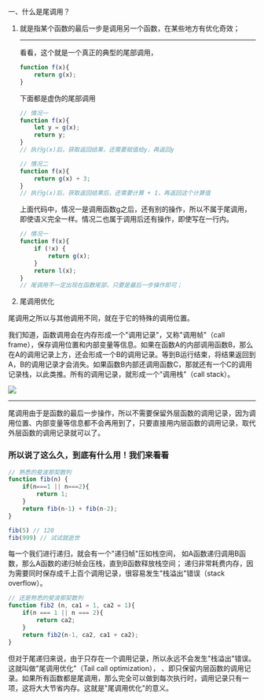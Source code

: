 一、什么是尾调用？

1. 就是指某个函数的最后一步是调用另一个函数，在某些地方有优化奇效；

    ----
    看看，这个就是一个真正的典型的尾部调用，
    ```javascript
    function f(x){
        return g(x);
    }
    ```
    下面都是虚伪的尾部调用
    ```javascript
    // 情况一
    function f(x){
        let y = g(x);
        return y;
    }
    // 执行g(x)后，获取返回结果，还需要赋值给y，再返回y

    // 情况二
    function f(x){
        return g(x) + 3;
    }
    // 执行g(x)后，获取返回结果后，还需要计算 + 1，再返回这个计算值
    ```

    上面代码中，情况一是调用函数g之后，还有别的操作，所以不属于尾调用，即使语义完全一样。情况二也属于调用后还有操作，即使写在一行内。

    ```javascript
    // 情况一
    function f(x){
        if (!x) {
            return g(x);
        }
        return l(x);
    }
    // 尾调用不一定出现在函数尾部，只要是最后一步操作即可；
    ```

2. 尾调用优化

尾调用之所以与其他调用不同，就在于它的特殊的调用位置。

我们知道，函数调用会在内存形成一个"调用记录"，又称"调用帧"（call frame），保存调用位置和内部变量等信息。如果在函数A的内部调用函数B，那么在A的调用记录上方，还会形成一个B的调用记录。等到B运行结束，将结果返回到A，B的调用记录才会消失。如果函数B内部还调用函数C，那就还有一个C的调用记录栈，以此类推。所有的调用记录，就形成一个"调用栈"（call stack）。

<img src="http://www.ruanyifeng.com/blogimg/asset/2015/bg2015041002.png">

----

尾调用由于是函数的最后一步操作，所以不需要保留外层函数的调用记录，因为调用位置、内部变量等信息都不会再用到了，只要直接用内层函数的调用记录，取代外层函数的调用记录就可以了。

### 所以说了这么久，到底有什么用！我们来看看

```javascript
// 熟悉的斐波那契数列
function fib(n) {
    if(n===1 || n===2){
        return 1;
    }
    return fib(n-1) + fib(n-2);
}

fib(5) // 120
fib(999) // 试试就逝世
```

每一个我们进行递归，就会有一个"递归帧"压如栈空间，
如A函数递归调用B函数，那么A函数的递归帧会压栈，直到B函数释放栈空间；
递归非常耗费内存，因为需要同时保存成千上百个调用记录，很容易发生"栈溢出"错误（stack overflow）。

```javascript
// 还是熟悉的斐波那契数列
function fib2 (n, ca1 = 1, ca2 = 1){
    if(n === 1 || n === 2){
        return ca2;
    }
    return fib2(n-1, ca2, ca1 + ca2);
}
```
但对于尾递归来说，由于只存在一个调用记录，所以永远不会发生"栈溢出"错误。
这就叫做"尾调用优化"（Tail call optimization），
、即只保留内层函数的调用记录。如果所有函数都是尾调用，那么完全可以做到每次执行时，调用记录只有一项，这将大大节省内存。这就是"尾调用优化"的意义。



